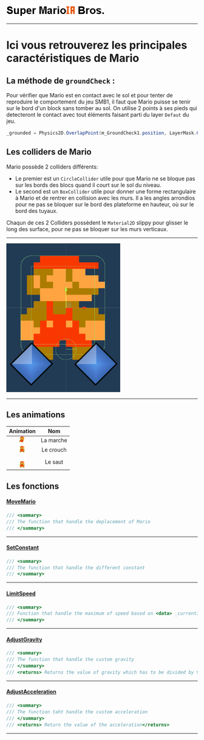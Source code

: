 ![Mario](/Docs/Images/Super_MarioIA_Bros.png)
***
# Ici vous retrouverez les principales caractéristiques de Mario
## La méthode de `groundCheck` :
Pour vérifier que Mario est en contact avec le sol et pour tenter de reproduire le comportement du jeu SMB1, il faut que Mario puisse se tenir sur le bord d'un block sans tomber au sol. On utilise 2 points à ses pieds qui detecteront le contact avec tout éléments faisant parti du layer `Defaut` du jeu.  
```csharp
_grounded = Physics2D.OverlapPoint(m_GroundCheck1.position, LayerMask.GetMask("Default")) || Physics2D.OverlapPoint(m_GroundCheck2.position, LayerMask.GetMask("Default"));
```
## Les colliders de Mario 
Mario possède 2 colliders différents:
* Le premier est un `CircleCollider` utile pour que Mario ne se bloque pas sur les bords des blocs quand il court sur le sol du niveau.
* Le second est un `BoxCollider` utile pour donner une forme rectangulaire à Mario et de rentrer en collision avec les murs. Il a les angles arrondios pour ne pas se bloquer sur le bord des plateforme en hauteur, où sur le bord des tuyaux.

Chaqun de ces 2 Colliders possèdent le ``Material2D`` slippy pour glisser le long des surface, pour ne pas se bloquer sur les murs verticaux.
***
<img src="../Images/Mario.png" width="300" >

***
## Les animations
| Animation | Nom |
| :-------: | :-: |
| <img src="../Images/MarioCourse.gif" width="" > | La marche |
| <img src="../Images/MarioCrouch.gif" width="" > | Le crouch |
| <img src="../Images/MarioJump.gif" width="" > | Le saut |

## Les fonctions
  
#### [MoveMario](https://github.com/SamuelGuillemet/MarioIA/blob/adb33a5da7afa5aaaf09f2c905eab0944c6a321a/Assets/Scripts/Mario.cs#L120-L152)
```csharp
/// <summary>
/// The function that handle the deplacement of Mario
/// </summary>
```
***
#### [SetConstant](https://github.com/SamuelGuillemet/MarioIA/blob/adb33a5da7afa5aaaf09f2c905eab0944c6a321a/Assets/Scripts/Mario.cs#L157-L175)
```csharp
/// <summary>
/// The function that handle the different constant
/// </summary>
```
***
#### [LimitSpeed](https://github.com/SamuelGuillemet/MarioIA/blob/adb33a5da7afa5aaaf09f2c905eab0944c6a321a/Assets/Scripts/Mario.cs#L180-L188)
```csharp
/// <summary>
/// Function that handle the maximum of speed based on <data> _currentInput </data>
/// </summary>
```
***
#### [AdjustGravity](https://github.com/SamuelGuillemet/MarioIA/blob/adb33a5da7afa5aaaf09f2c905eab0944c6a321a/Assets/Scripts/Mario.cs#L194-L208)
```csharp
/// <summary>
/// The function that handle the custom gravity
/// </summary>
/// <returns> Returns the value of gravity which has to be divided by 9.81f </returns>
```
***
#### [AdjustAcceleration](https://github.com/SamuelGuillemet/MarioIA/blob/adb33a5da7afa5aaaf09f2c905eab0944c6a321a/Assets/Scripts/Mario.cs#L214-L264)
```csharp
/// <summary>
/// The function taht handle the custom acceleration
/// </summary>
/// <returns> Return the value of the acceleration</returns>
```
***
